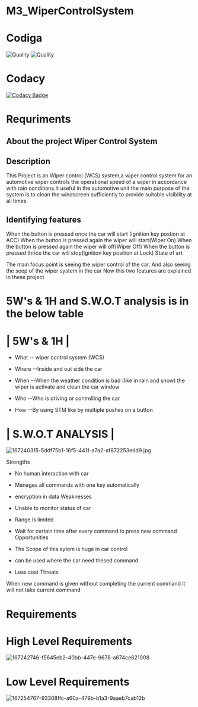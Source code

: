 # M3_WiperControlSystem
# Codiga 
![Quality](https://api.codiga.io/project/33348/score/svg)
![Quality](https://api.codiga.io/project/33348/status/svg)

# Codacy
[![Codacy Badge](https://app.codacy.com/project/badge/Grade/f035c208b8224c6880bc6addf055f9cc)](https://www.codacy.com/gh/Mshadab123/M3_WiperControlSystem/dashboard?utm_source=github.com&amp;utm_medium=referral&amp;utm_content=Mshadab123/M3_WiperControlSystem&amp;utm_campaign=Badge_Grade)


# Requriments

## About the project Wiper Control System

## Description

This Project is an Wiper control (WCS) system,a wiper control system for an automotive wiper controls the operational speed of a wiper in accordance with rain conditions.It useful in the automotive unit the main purpose of the system is to clean the windscreen sufficiently to provide suitable visibility at all times.

## Identifying features

When the button is pressed once the car will start (Ignition key postion at ACC)
When the button is pressed again the wiper will start(Wiper On)
When the button is pressed again the wiper will off(Wiper Off)
When the button is pressed thrice the car will stop(Ignition key position at Lock)
State of art

The main focus point is seeing the wiper control of the car.
And also seeing the seep of the wiper system in the car
Now this two features are explained in these project

# 5W's & 1H and S.W.O.T analysis is in the below table

# | 5W's & 1H |

* What
-- wiper control system (WCS)

* Where 
--Inside and out side the car

* When
--When the weather condition is bad (like in rain and snow) the wiper is activate and clean the car window

* Who
--Who is driving or controlling the car

* How
--By using STM like by multiple pushes on a button

# | S.W.O.T ANALYSIS |
![167240315-5ddf75b1-16f5-4411-a7a2-af872253edd9 jpg](https://user-images.githubusercontent.com/101493917/168131627-d7a46e8e-c9ec-4c09-96cc-d3fcd6769268.png)


Strengths

 * No human interaction with car

 * Manages all commands with one key automatically

 * encryption in data Weaknesses

 * Unable to monitor status of car

 * Range is limited

 * Wait for certain time after every command to press new command Opportunities

 * The Scope of this sytem is huge in car control

 * can be used where the car need thesed command

 * Less cost Threats

  When new command is given without completing the current command it will not take current command

# Requirements

# High Level Requirements

![167242746-f5645eb2-40bb-447e-9678-a674ce621008](https://user-images.githubusercontent.com/101493917/168131377-b45ef252-d425-41c9-811c-4860bbdf40a4.jpg)


# Low Level Requirements
![167254767-93308ffc-a60a-479b-b1a3-9aaeb7cab12b](https://user-images.githubusercontent.com/101493917/168131396-3326120c-69b6-435a-8948-1abd53683cef.jpg)

